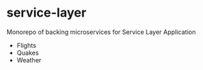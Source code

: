 # service-layer

Monorepo of backing microservices for Service Layer Application

* Flights
* Quakes 
* Weather
